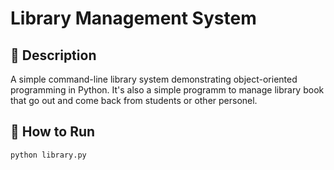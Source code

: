 # Library Management System

## 📌 Description
A simple command-line library system demonstrating object-oriented programming in Python.
It's also a simple programm to manage library book that go out and come back from students or other personel.

## 🚀 How to Run
```bash
python library.py
